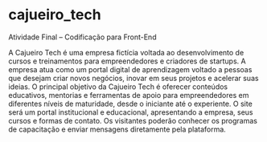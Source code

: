 # cajueiro_tech
Atividade Final – Codificação para Front-End  
  
A Cajueiro Tech é uma empresa fictícia voltada ao desenvolvimento de cursos 
e treinamentos para empreendedores e criadores de startups. A empresa 
atua como um portal digital de aprendizagem voltado a pessoas que desejam 
criar novos negócios, inovar em seus projetos e acelerar suas ideias.
O principal objetivo da Cajueiro Tech é oferecer conteúdos educativos, 
mentorias e ferramentas de apoio para empreendedores em diferentes 
níveis de maturidade, desde o iniciante até o experiente.
O site será um portal institucional e educacional, apresentando a empresa, 
seus cursos e formas de contato. Os visitantes poderão conhecer os programas 
de capacitação e enviar mensagens diretamente pela plataforma.
